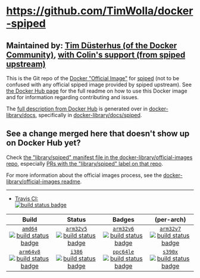 # https://github.com/TimWolla/docker-spiped

## Maintained by: [Tim Düsterhus (of the Docker Community)](https://github.com/TimWolla/docker-spiped), [with Colin's support (from spiped upstream)](https://github.com/docker-library/official-images/pull/1714#issuecomment-219556607)

This is the Git repo of the [Docker "Official Image"](https://docs.docker.com/docker-hub/official_repos/) for [spiped](https://hub.docker.com/_/spiped/) (not to be confused with any official spiped image provided by spiped upstream). See [the Docker Hub page](https://hub.docker.com/_/spiped/) for the full readme on how to use this Docker image and for information regarding contributing and issues.

The [full description from Docker Hub](https://hub.docker.com/_/spiped/) is generated over in [docker-library/docs](https://github.com/docker-library/docs), specifically in [docker-library/docs/spiped](https://github.com/docker-library/docs/tree/master/spiped).

## See a change merged here that doesn't show up on Docker Hub yet?

Check [the "library/spiped" manifest file in the docker-library/official-images repo](https://github.com/docker-library/official-images/blob/master/library/spiped), especially [PRs with the "library/spiped" label on that repo](https://github.com/docker-library/official-images/labels/library%2Fspiped).

For more information about the official images process, see the [docker-library/official-images readme](https://github.com/docker-library/official-images/blob/master/README.md).

---

-	[Travis CI:  
	![build status badge](https://img.shields.io/travis/TimWolla/docker-spiped/master.svg)](https://travis-ci.org/TimWolla/docker-spiped/branches)

| Build | Status | Badges | (per-arch) |
|:-:|:-:|:-:|:-:|
| [`amd64`<br />![build status badge](https://doi-janky.infosiftr.net/job/multiarch/job/amd64/job/spiped/badge/icon)](https://doi-janky.infosiftr.net/job/multiarch/job/amd64/job/spiped) | [`arm32v5`<br />![build status badge](https://doi-janky.infosiftr.net/job/multiarch/job/arm32v5/job/spiped/badge/icon)](https://doi-janky.infosiftr.net/job/multiarch/job/arm32v5/job/spiped) | [`arm32v6`<br />![build status badge](https://doi-janky.infosiftr.net/job/multiarch/job/arm32v6/job/spiped/badge/icon)](https://doi-janky.infosiftr.net/job/multiarch/job/arm32v6/job/spiped) | [`arm32v7`<br />![build status badge](https://doi-janky.infosiftr.net/job/multiarch/job/arm32v7/job/spiped/badge/icon)](https://doi-janky.infosiftr.net/job/multiarch/job/arm32v7/job/spiped) |
| [`arm64v8`<br />![build status badge](https://doi-janky.infosiftr.net/job/multiarch/job/arm64v8/job/spiped/badge/icon)](https://doi-janky.infosiftr.net/job/multiarch/job/arm64v8/job/spiped) | [`i386`<br />![build status badge](https://doi-janky.infosiftr.net/job/multiarch/job/i386/job/spiped/badge/icon)](https://doi-janky.infosiftr.net/job/multiarch/job/i386/job/spiped) | [`ppc64le`<br />![build status badge](https://doi-janky.infosiftr.net/job/multiarch/job/ppc64le/job/spiped/badge/icon)](https://doi-janky.infosiftr.net/job/multiarch/job/ppc64le/job/spiped) | [`s390x`<br />![build status badge](https://doi-janky.infosiftr.net/job/multiarch/job/s390x/job/spiped/badge/icon)](https://doi-janky.infosiftr.net/job/multiarch/job/s390x/job/spiped) |

<!-- THIS FILE IS GENERATED BY https://github.com/docker-library/docs/blob/master/generate-repo-stub-readme.sh -->
